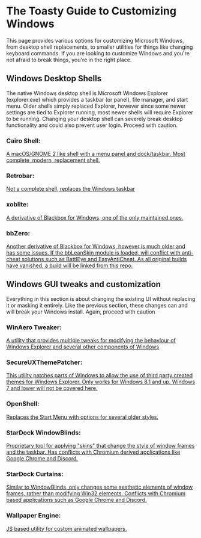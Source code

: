 # The Toasty Guide to Customizing Windows

This page provides various options for customizing Microsoft Windows, from desktop shell replacements, to smaller utilities for things like changing keyboard commands. If you are looking to customize Windows and you're not afraid to break things, you're in the right place. 

## Windows Desktop Shells 

The native Windows desktop shell is Microsoft Windows Explorer (explorer.exe) which provides a taskbar (or panel), file manager, and start menu. Older shells simply replaced Explorer, however since some newer settings are tied to Explorer running, most newer shells will require Explorer to be running. Changing your desktop shell can severely break desktop functionality and could also prevent user login. Proceed with caution. 

### Cairo Shell: 

[A macOS/GNOME 2 like shell with a menu panel and dock/taskbar. Most complete, modern, replacement shell.](https://github.com/cairoshell/cairoshell)

### Retrobar: 

[Not a complete shell, replaces the Windows taskbar](https://github.com/dremin/RetroBar)

### xoblite: 

[A derivative of Blackbox for Windows, one of the only maintained ones.](https://xoblite.net/docs/)

### bbZero: 

[Another derivative of Blackbox for Windows, however is much older and has some issues. If the bbLeanSkin module is loaded, will conflict with anti-cheat solutions such as BattlEye and EasyAntiCheat. As all original builds have vanished, a build will be linked from this repo.](https://github.com/Finetundra/Tundras-Toasters/tree/master/Software)


## Windows GUI tweaks and customization

Everything in this section is about changing the existing UI without replacing it or masking it entirely. Like the previous section, these changes can and will break your Windows install. Again, proceed with caution 

### WinAero Tweaker: 

[A utility that provides multiple tweaks for modifying the behaviour of Windows Explorer and several other components of Windows](https://winaero.com/downloads/winaerotweaker.zip)

### SecureUXThemePatcher: 

[This utility patches parts of Windows to allow the use of third party created themes for Windows Explorer. Only works for Windows 8.1 and up. Windows 7 and lower will not be covered here.](https://github.com/namazso/SecureUxTheme)

### OpenShell: 

[Replaces the Start Menu with options for several older styles.](https://github.com/Open-Shell/Open-Shell-Menu)

### StarDock WindowBlinds: 

[Proprietary tool for applying "skins" that change the style of window frames and the taskbar. Has conflicts with Chromium derived applications like Google Chrome and Discord.](https://www.stardock.com/products/windowblinds/)

### StarDock Curtains: 

[Similar to WindowBlinds, only changes some aesthetic elements of window frames, rather than modifying Win32 elements. Conflicts with Chromium based applications such as Google Chrome and Discord.](https://www.stardock.com/products/windowblinds/)

### Wallpaper Engine: 

[JS based utility for custom animated wallpapers.](https://www.wallpaperengine.io/en)


